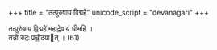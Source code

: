 +++
title = "तत्पुरुषाय विद्महे"
unicode_script = "devanagari"
+++

तत्पुरु॑षाय वि॒द्महे॑ महादे॒वाय॑ धीमहि ।  
तन्नो॑ रुद्रः प्रचो॒दयात् । (61)
